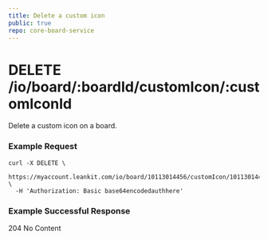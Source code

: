 ```yaml
---
title: Delete a custom icon
public: true
repo: core-board-service
---
```

# DELETE /io/board/:boardId/customIcon/:customIconId
Delete a custom icon on a board.

### Example Request
```shell
curl -X DELETE \
  https://myaccount.leankit.com/io/board/10113014456/customIcon/10113014462 \
  -H 'Authorization: Basic base64encodedauthhere'
```

### Example Successful Response
204 No Content
